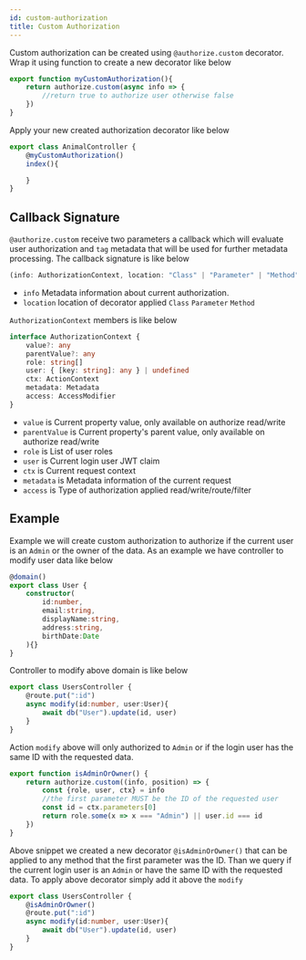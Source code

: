 ```yaml
---
id: custom-authorization
title: Custom Authorization
---
```


Custom authorization can be created using `@authorize.custom` decorator. Wrap it using function to create a new decorator like below

```typescript
export function myCustomAuthorization(){
    return authorize.custom(async info => {
        //return true to authorize user otherwise false
    })
}
```

Apply your new created authorization decorator like below

```typescript
export class AnimalController {
    @myCustomAuthorization()
    index(){

    }
}
```

## Callback Signature 
`@authorize.custom` receive two parameters a callback which will evaluate user authorization and `tag` metadata that will be used for further metadata processing. The callback signature is like below

```typescript
(info: AuthorizationContext, location: "Class" | "Parameter" | "Method") => boolean | Promise<boolean>
```

* `info` Metadata information about current authorization.
* `location` location of decorator applied `Class` `Parameter` `Method`

`AuthorizationContext` members is like below

```typescript
interface AuthorizationContext {
    value?: any
    parentValue?: any
    role: string[]
    user: { [key: string]: any } | undefined
    ctx: ActionContext
    metadata: Metadata
    access: AccessModifier
}
```

* `value` is Current property value, only available on authorize read/write
* `parentValue` is Current property's parent value, only available on authorize read/write
* `role` is List of user roles
* `user` is Current login user JWT claim
* `ctx` is Current request context
* `metadata` is Metadata information of the current request
* `access` is Type of authorization applied read/write/route/filter

## Example
Example we will create custom authorization to authorize if the current user is an `Admin` or the owner of the data. As an example we have controller to modify user data like below

```TypeScript
@domain()
export class User {
    constructor(
        id:number,
        email:string,
        displayName:string,
        address:string,
        birthDate:Date
    ){}
}
```

Controller to modify above domain is like below

```typescript
export class UsersController {
    @route.put(":id")
    async modify(id:number, user:User){
        await db("User").update(id, user)
    }
}
```

Action `modify` above will only authorized to `Admin` or if the login user has the same ID with the requested data. 

```typescript
export function isAdminOrOwner() {
    return authorize.custom((info, position) => {
        const {role, user, ctx} = info
        //the first parameter MUST be the ID of the requested user
        const id = ctx.parameters[0]
        return role.some(x => x === "Admin") || user.id === id
    })
}
```

Above snippet we created a new decorator `@isAdminOrOwner()` that can be applied to any method that the first parameter was the ID. Than we query if the current login user is an `Admin` or have the same ID with the requested data. To apply above decorator simply add it above the `modify` 

```typescript
export class UsersController {
    @isAdminOrOwner()
    @route.put(":id")
    async modify(id:number, user:User){
        await db("User").update(id, user)
    }
}
```
